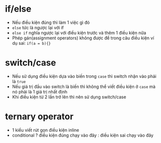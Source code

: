 # if/else

- Nếu điều kiện đúng thì làm 1 việc gì đó
- `else` tức là ngược lại với if
- `else if` nghĩa ngược lại với điều kiện trước và thêm 1 điều kiện nữa
- Phép gán(assignment operators) không được để trong câu điều kiện ví dụ sai: `if(a = b){}`

# switch/case

- Nếu sử dụng điều kiện dựa vào biến trong `case` thì switch nhận vào phải là `true`
- Nếu giá trị đầu vào switch là biến thì không thể viết điều kiện ở `case` mà nó phải là 1 giá trị nhất định
- Khi điều kiện từ 2 lần trở lên thì nên sử dụng switch/case

# ternary operator

- 1 kiểu viết rút gọn điều kiện inline
- conditional ? điều kiện đúng chạy vào đây : điều kiện sai chạy vào đây
